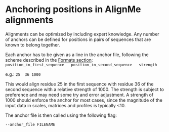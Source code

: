 # Anchoring positions in AlignMe alignments

Alignments can be optimized by including expert knowledge. Any number of anchors can be defined for positions in pairs of sequences that are known to belong together. 

Each anchor has to be given as a line in the anchor file, following the scheme described in the [Formats section](#Formats.md):  
`position_in_first_sequence   position_in_second_sequence   strength`

e.g.: 
`25  36 1000`

This would align residue 25 in the first sequence with residue 36 of the second sequence with a relative strength of 1000. The strength is subject to preference and may need some try and error adjustment. A strength of 1000 should enforce the anchor for most cases, since the magnitude of the input data in scales, matrices and profiles is typically <10. 
 
The anchor file is then called using the following flag:

`--anchor_file FILENAME`
